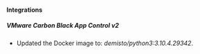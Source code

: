 #### Integrations
##### VMware Carbon Black App Control v2
- Updated the Docker image to: *demisto/python3:3.10.4.29342*.

